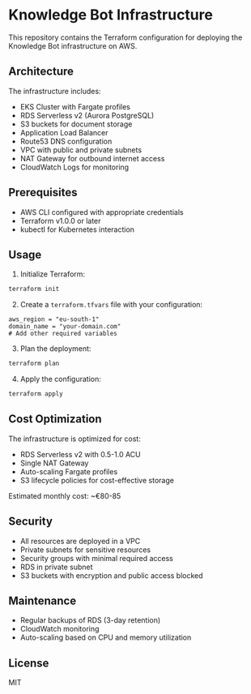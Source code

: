 # Knowledge Bot Infrastructure

This repository contains the Terraform configuration for deploying the Knowledge Bot infrastructure on AWS.

## Architecture

The infrastructure includes:
- EKS Cluster with Fargate profiles
- RDS Serverless v2 (Aurora PostgreSQL)
- S3 buckets for document storage
- Application Load Balancer
- Route53 DNS configuration
- VPC with public and private subnets
- NAT Gateway for outbound internet access
- CloudWatch Logs for monitoring

## Prerequisites

- AWS CLI configured with appropriate credentials
- Terraform v1.0.0 or later
- kubectl for Kubernetes interaction

## Usage

1. Initialize Terraform:
```bash
terraform init
```

2. Create a `terraform.tfvars` file with your configuration:
```hcl
aws_region = "eu-south-1"
domain_name = "your-domain.com"
# Add other required variables
```

3. Plan the deployment:
```bash
terraform plan
```

4. Apply the configuration:
```bash
terraform apply
```

## Cost Optimization

The infrastructure is optimized for cost:
- RDS Serverless v2 with 0.5-1.0 ACU
- Single NAT Gateway
- Auto-scaling Fargate profiles
- S3 lifecycle policies for cost-effective storage

Estimated monthly cost: ~€80-85

## Security

- All resources are deployed in a VPC
- Private subnets for sensitive resources
- Security groups with minimal required access
- RDS in private subnet
- S3 buckets with encryption and public access blocked

## Maintenance

- Regular backups of RDS (3-day retention)
- CloudWatch monitoring
- Auto-scaling based on CPU and memory utilization

## License

MIT 
